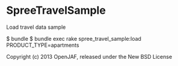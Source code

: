 SpreeTravelSample
=================

Load travel data sample 

$ bundle
$ bundle exec rake spree_travel_sample:load PRODUCT_TYPE=apartments

Copyright (c) 2013 OpenJAF, released under the New BSD License

